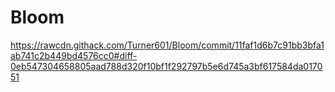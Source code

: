 # Bloom
https://rawcdn.githack.com/Turner601/Bloom/commit/11faf1d6b7c91bb3bfa1ab741c2b449bd4576cc0#diff-0eb547304658805aad788d320f10bf1f292797b5e6d745a3bf617584da017051
